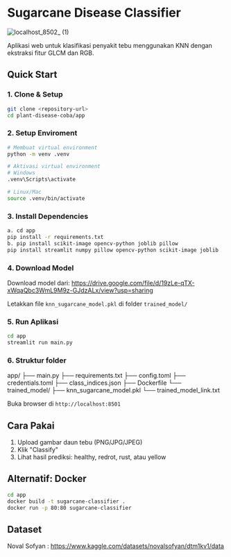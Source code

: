 # Sugarcane Disease Classifier
![localhost_8502_ (1)](https://github.com/user-attachments/assets/a055aa8f-d1e2-4a32-b252-71c5395102b6)

Aplikasi web untuk klasifikasi penyakit tebu menggunakan KNN dengan ekstraksi fitur GLCM dan RGB.

## Quick Start

### 1. Clone & Setup
```bash
git clone <repository-url>
cd plant-disease-coba/app
```
### 2. Setup Enviroment
```bash
# Membuat virtual environment
python -m venv .venv

# Aktivasi virtual environment
# Windows
.venv\Scripts\activate

# Linux/Mac
source .venv/bin/activate
```
### 3. Install Dependencies
```bash
a. cd app
pip install -r requirements.txt
b. pip install scikit-image opencv-python joblib pillow
pip install streamlit numpy pillow opencv-python scikit-image joblib
```

### 4. Download Model
Download model dari: https://drive.google.com/file/d/19zLe-qTX-xWqaQbc3WmL9M9z-GJdzALx/view?usp=sharing

Letakkan file `knn_sugarcane_model.pkl` di folder `trained_model/`

### 5. Run Aplikasi
```bash
cd app
streamlit run main.py
```
### 6. Struktur folder 
app/
├── main.py
├── requirements.txt
├── config.toml
├── credentials.toml
├── class_indices.json
├── Dockerfile
└── trained_model/
    ├── knn_sugarcane_model.pkl
    └── trained_model_link.txt


Buka browser di `http://localhost:8501`

## Cara Pakai
1. Upload gambar daun tebu (PNG/JPG/JPEG)
2. Klik "Classify"
3. Lihat hasil prediksi: healthy, redrot, rust, atau yellow

## Alternatif: Docker
```bash
cd app
docker build -t sugarcane-classifier .
docker run -p 80:80 sugarcane-classifier
```

## Dataset
Noval Sofyan : https://www.kaggle.com/datasets/novalsofyan/dtm1kv1/data
